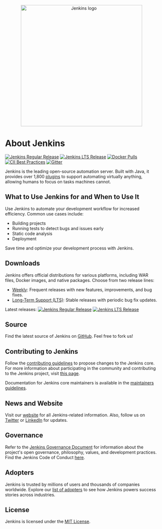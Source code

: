 <div style="text-align: center;">
    <a href="https://jenkins.io">
        <img width="400" src="https://4.bp.blogspot.com/-4EFkuln2-zM/W8935soQWmI/AAAAAAAAAXE/RCH5clm_OGgBDAFXo0zqFJFjWYQyeUEdQCLcBGAs/s320/jenkins-logo.jpg" alt="Jenkins logo"> 
    </a>
</div>

# About Jenkins

[![Jenkins Regular Release](https://img.shields.io/endpoint?url=https%3A%2F%2Fwww.jenkins.io%2Fchangelog%2Fbadge.json)](https://www.jenkins.io/changelog)
[![Jenkins LTS Release](https://img.shields.io/endpoint?url=https%3A%2F%2Fwww.jenkins.io%2Fchangelog-stable%2Fbadge.json)](https://www.jenkins.io/changelog-stable)
[![Docker Pulls](https://img.shields.io/docker/pulls/jenkins/jenkins.svg)](https://hub.docker.com/r/jenkins/jenkins/)
[![CII Best Practices](https://bestpractices.coreinfrastructure.org/projects/3538/badge)](https://bestpractices.coreinfrastructure.org/projects/3538)
[![Gitter](https://img.shields.io/gitter/room/jenkinsci/jenkins)](https://app.gitter.im/#/room/#jenkinsci_jenkins:gitter.im)

Jenkins is the leading open-source automation server. Built with Java, it provides over 1,800 [plugins](https://plugins.jenkins.io/) to support automating virtually anything, allowing humans to focus on tasks machines cannot.

## What to Use Jenkins for and When to Use It

Use Jenkins to automate your development workflow for increased efficiency. Common use cases include:

- Building projects
- Running tests to detect bugs and issues early
- Static code analysis
- Deployment

Save time and optimize your development process with Jenkins.

## Downloads

Jenkins offers official distributions for various platforms, including WAR files, Docker images, and native packages. Choose from two release lines:

- [Weekly](https://www.jenkins.io/download/weekly/): Frequent releases with new features, improvements, and bug fixes.
- [Long-Term Support (LTS)](https://www.jenkins.io/download/lts/): Stable releases with periodic bug fix updates.

Latest releases:
[![Jenkins Regular Release](https://img.shields.io/endpoint?url=https%3A%2F%2Fwww.jenkins.io%2Fchangelog%2Fbadge.json)](https://www.jenkins.io/changelog)
[![Jenkins LTS Release](https://img.shields.io/endpoint?url=https%3A%2F%2Fwww.jenkins.io%2Fchangelog-stable%2Fbadge.json)](https://www.jenkins.io/changelog-stable)

## Source

Find the latest source of Jenkins on [GitHub](https://github.com/jenkinsci/jenkins). Feel free to fork us!

## Contributing to Jenkins

Follow the [contributing guidelines](CONTRIBUTING.md) to propose changes to the Jenkins core. For more information about participating in the community and contributing to the Jenkins project, visit [this page](https://www.jenkins.io/participate/).

Documentation for Jenkins core maintainers is available in the [maintainers guidelines](docs/MAINTAINERS.adoc).

## News and Website

Visit our [website](https://www.jenkins.io/) for all Jenkins-related information. Also, follow us on [Twitter](https://twitter.com/jenkinsci) or [LinkedIn](https://www.linkedin.com/company/jenkins-project/) for updates.

## Governance

Refer to the [Jenkins Governance Document](https://www.jenkins.io/project/governance/) for information about the project's open governance, philosophy, values, and development practices. Find the Jenkins Code of Conduct [here](https://www.jenkins.io/project/conduct/).

## Adopters

Jenkins is trusted by millions of users and thousands of companies worldwide. Explore our [list of adopters](https://www.jenkins.io/project/adopters/) to see how Jenkins powers success stories across industries.

## License

Jenkins is licensed under the [MIT License](https://github.com/jenkinsci/jenkins/blob/master/LICENSE.txt).
